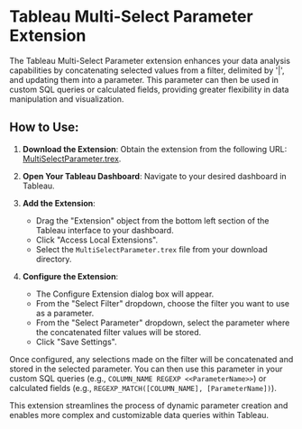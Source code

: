 # Tableau Multi-Select Parameter Extension

The Tableau Multi-Select Parameter extension enhances your data analysis capabilities by concatenating selected values from a filter, delimited by '|', and updating them into a parameter. This parameter can then be used in custom SQL queries or calculated fields, providing greater flexibility in data manipulation and visualization.

## How to Use:

1. **Download the Extension**: Obtain the extension from the following URL: [MultiSelectParameter.trex](https://biplovkarna017.github.io/tableau-multiselect-parameter/MultiSelectParameter.trex).

2. **Open Your Tableau Dashboard**: Navigate to your desired dashboard in Tableau.

3. **Add the Extension**:
    - Drag the "Extension" object from the bottom left section of the Tableau interface to your dashboard.
    - Click "Access Local Extensions".
    - Select the `MultiSelectParameter.trex` file from your download directory.

4. **Configure the Extension**:
    - The Configure Extension dialog box will appear.
    - From the "Select Filter" dropdown, choose the filter you want to use as a parameter.
    - From the "Select Parameter" dropdown, select the parameter where the concatenated filter values will be stored.
    - Click "Save Settings".

Once configured, any selections made on the filter will be concatenated and stored in the selected parameter. You can then use this parameter in your custom SQL queries (e.g., `COLUMN_NAME REGEXP <<ParameterName>>`) or calculated fields (e.g., `REGEXP_MATCH([COLUMN_NAME], [ParameterName])`).

This extension streamlines the process of dynamic parameter creation and enables more complex and customizable data queries within Tableau.
